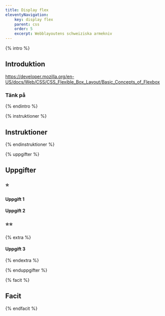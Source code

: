 ```yaml
---
title: Display flex
eleventyNavigation:
    key: display flex
    parent: css
    order: 5
    excerpt: Webblayoutens schweiziska armekniv
---
```

{% intro %}

## Introduktion

https://developer.mozilla.org/en-US/docs/Web/CSS/CSS_Flexible_Box_Layout/Basic_Concepts_of_Flexbox

### Tänk på


{% endintro %}

{% instruktioner %}

## Instruktioner



{% endinstruktioner %}

{% uppgifter %}

## Uppgifter
### ⭐
#### Uppgift 1



#### Uppgift 2

### ⭐⭐

{% extra %}

#### Uppgift 3



{% endextra %}

{% enduppgifter %}

{% facit %}

## Facit


{% endfacit %}